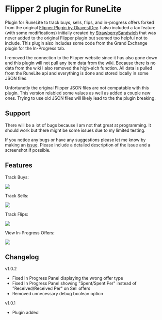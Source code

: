 # Flipper 2 plugin for RuneLite

Plugin for RuneLite to track buys, sells, flips, and in-progress offers forked from the original [Flipper Plugin by OkayestDev](https://github.com/OkayestDev/OSRS-Flipper). I also included a tax feature (with some modifications) initially created by [StrawberrySandwich](https://github.com/StrawberrySandwich/OSRS-Flipper/tree/feature/add-tax) that was never added to the original Flipper plugin but seemed too helpful not to include. This plugin also includes some code from the Grand Exchange plugin for the In-Progress tab.

I removed the connection to the Flipper website since it has also gone down and this plugin will not pull any item data from the wiki. Because there is no data from the wiki I also removed the high-alch function.
All data is pulled from the RuneLite api and everything is done and stored locally in some JSON files.

Unfortunetly the original Flipper JSON files are not compatable with this plugin. This version relabled some values as well as added a couple new ones. Trying to use old JSON files will likely lead to the the plugin breaking.

## Support
There will be a lot of bugs because I am not that great at programming. It should work but there might be some issues due to my limited testing.
<br />

If you notice any bugs or have any suggestions please let me know by making an [issue](https://github.com/UmaLPZ/OSRS-Flipper-2/issues). Please include a detailed description of the issue and a screenshot if possible.

## Features

Track Buys:

<p>
    <img src="https://i.imgur.com/Qr9MzrW.png" max-width="600px">
</p>

Track Sells:

<p>
    <img src="https://i.imgur.com/WHe5TjL.png" max-width="600px">
</p>

Track Flips:

<p>
    <img src="https://i.imgur.com/NdT5GQz.png" max-width="600px">
</p>

View In-Progress Offers:

<p>
    <img src="https://i.imgur.com/G9PfDi9.png" max-width="600px">
</p>

## Changelog

v1.0.2 <br />
- Fixed In Progress Panel displaying the wrong offer type
- Fixed In Progress Panel showing "Spent/Spent Per" instead of "Received/Received Per" on Sell offers
- Removed unnecessary debug boolean option

v1.0.1 <br />

- Plugin added


